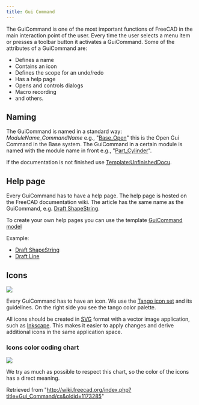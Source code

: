 ```yaml
---
title: Gui Command
---
```

The GuiCommand is one of the most important functions of FreeCAD in the main interaction point of the user. Every time the user selects a menu item or presses a toolbar button it activates a GuiCommand. Some of the attributes of a GuiCommand are:

* Defines a name
* Contains an icon
* Defines the scope for an undo/redo
* Has a help page
* Opens and controls dialogs
* Macro recording
* and others.

## Naming

The GuiCommand is named in a standard way: *ModuleName\_CommandName* e.g., "[Base\_Open](/index.php?title=Base_Open&action=edit&redlink=1 "Base Open (page does not exist)")" this is the Open Gui Command in the Base system. The GuiCommand in a certain module is named with the module name in front e.g., "[Part\_Cylinder](/Part_Cylinder "Part Cylinder")".

If the documentation is not finished use [Template:UnfinishedDocu](/Template:UnfinishedDocu "Template:UnfinishedDocu").

## Help page

Every GuiCommand has to have a help page. The help page is hosted on the FreeCAD documentation wiki. The article has the same name as the GuiCommand, e.g. [Draft ShapeString](/Draft_ShapeString "Draft ShapeString").

To create your own help pages you can use the template [GuiCommand model](/GuiCommand_model "GuiCommand model")

Example:

* [Draft ShapeString](/Draft_ShapeString "Draft ShapeString")
* [Draft Line](/Draft_Line "Draft Line")

## Icons

![](/images/Tango-Palette.png)

Every GuiCommand has to have an icon. We use the [Tango icon set](http://tango-project.org/Tango_Desktop_Project/) and its guidelines. On the right side you see the tango color palette.

All icons should be created in [SVG](/SVG "SVG") format with a vector image application, such as [Inkscape](http://inkscape.org). This makes it easier to apply changes and derive additional icons in the same application space.

### Icons color coding chart

![](/images/Colorchart.png)

We try as much as possible to respect this chart, so the color of the icons has a direct meaning.

Retrieved from "<http://wiki.freecad.org/index.php?title=Gui_Command/cs&oldid=1173285>"